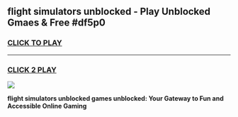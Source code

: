 
## flight simulators unblocked - Play Unblocked Gmaes & Free #df5p0
<h3>
<a href="https://news.freeplayer.one?title=flight_simulators_unblocked&ref=26F">CLICK TO PLAY</a></h3>
<hr>

<h3>
<a href="https://news.freeplayer.one?title=flight_simulators_unblocked&ref=26F">CLICK 2 PLAY</a>
  
</h3>

<a href="https://news.freeplayer.one?title=flight_simulators_unblocked&ref=26F/"><img src="https://clearcache.store/games.png"></a>


**flight simulators unblocked games unblocked: Your Gateway to Fun and Accessible Online Gaming**
